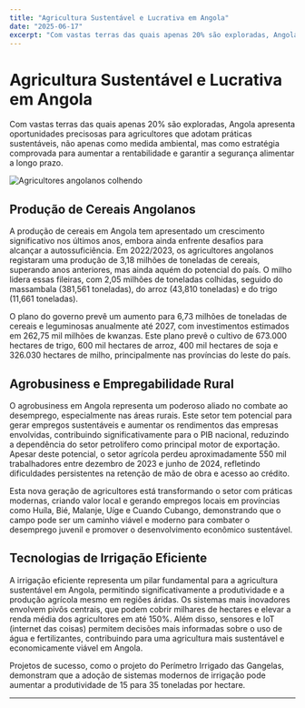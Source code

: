 ```yaml
---
title: "Agricultura Sustentável e Lucrativa em Angola"
date: "2025-06-17"
excerpt: "Com vastas terras das quais apenas 20% são exploradas, Angola apresenta oportunidades precisosas para agricultores que adotam práticas sustentáveis, não apenas como medida ambiental, mas como estratégia comprovada para aumentar a rentabilidade e garantir a segurança alimentar a longo prazo."
---
```


# Agricultura Sustentável e Lucrativa em Angola

Com vastas terras das quais apenas 20% são exploradas, Angola apresenta oportunidades precisosas para agricultores que adotam práticas sustentáveis, não apenas como medida ambiental, mas como estratégia comprovada para aumentar a rentabilidade e garantir a segurança alimentar a longo prazo.

![Agricultores angolanos colhendo](images/Agricultura-Sustentavel-e-Lucrativa-em-Angola.jpg)

## Produção de Cereais Angolanos

A produção de cereais em Angola tem apresentado um crescimento significativo nos últimos anos, embora ainda enfrente desafios para alcançar a autossuficiência. Em 2022/2023, os agricultores angolanos registaram uma produção de 3,18 milhões de toneladas de cereais, superando anos anteriores, mas ainda aquém do potencial do país. O milho lidera essas fileiras, com 2,05 milhões de toneladas colhidas, seguido do massambala (381,561 toneladas), do arroz (43,810 toneladas) e do trigo (11,661 toneladas).

O plano do governo prevê um aumento para 6,73 milhões de toneladas de cereais e leguminosas anualmente até 2027, com investimentos estimados em 262,75 mil milhões de kwanzas. Este plano prevê o cultivo de 673.000 hectares de trigo, 600 mil hectares de arroz, 400 mil hectares de soja e 326.030 hectares de milho, principalmente nas províncias do leste do país.

## Agrobusiness e Empregabilidade Rural

O agrobusiness em Angola representa um poderoso aliado no combate ao desemprego, especialmente nas áreas rurais. Este setor tem potencial para gerar empregos sustentáveis e aumentar os rendimentos das empresas envolvidas, contribuindo significativamente para o PIB nacional, reduzindo a dependência do setor petrolífero como principal motor de exportação. Apesar deste potencial, o setor agrícola perdeu aproximadamente 550 mil trabalhadores entre dezembro de 2023 e junho de 2024, refletindo dificuldades persistentes na retenção de mão de obra e acesso ao crédito.

Esta nova geração de agricultores está transformando o setor com práticas modernas, criando valor local e gerando empregos locais em províncias como Huíla, Bié, Malanje, Uíge e Cuando Cubango, demonstrando que o campo pode ser um caminho viável e moderno para combater o desemprego juvenil e promover o desenvolvimento econômico sustentável.

## Tecnologias de Irrigação Eficiente

A irrigação eficiente representa um pilar fundamental para a agricultura sustentável em Angola, permitindo significativamente a produtividade e a produção agrícola mesmo em regiões áridas. Os sistemas mais inovadores envolvem pivôs centrais, que podem cobrir milhares de hectares e elevar a renda média dos agricultores em até 150%. Além disso, sensores e IoT (internet das coisas) permitem decisões mais informadas sobre o uso de água e fertilizantes, contribuindo para uma agricultura mais sustentável e economicamente viável em Angola.

Projetos de sucesso, como o projeto do Perímetro Irrigado das Gangelas, demonstram que a adoção de sistemas modernos de irrigação pode aumentar a produtividade de 15 para 35 toneladas por hectare.

---

